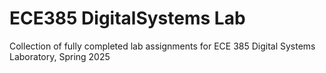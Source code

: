 # ECE385 DigitalSystems Lab
 Collection of fully completed lab assignments for ECE 385 Digital Systems Laboratory, Spring 2025
